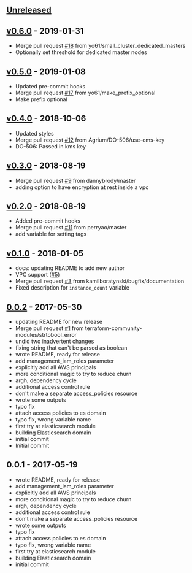 <a name="unreleased"></a>
## [Unreleased]



<a name="v0.6.0"></a>
## [v0.6.0] - 2019-01-31

- Merge pull request [#18](https://github.com/segmentio/terraform-docs/issues/18) from yo61/small_cluster_dedicated_masters
- Optionally set threshold for dedicated master nodes


<a name="v0.5.0"></a>
## [v0.5.0] - 2019-01-08

- Updated pre-commit hooks
- Merge pull request [#17](https://github.com/segmentio/terraform-docs/issues/17) from yo61/make_prefix_optional
- Make prefix optional


<a name="v0.4.0"></a>
## [v0.4.0] - 2018-10-06

- Updated styles
- Merge pull request [#12](https://github.com/segmentio/terraform-docs/issues/12) from Agrium/DO-506/use-cms-key
- DO-506: Passed in kms key


<a name="v0.3.0"></a>
## [v0.3.0] - 2018-08-19

- Merge pull request [#9](https://github.com/segmentio/terraform-docs/issues/9) from dannybrody/master
- adding option to have encryption at rest inside a vpc


<a name="v0.2.0"></a>
## [v0.2.0] - 2018-08-19

- Added pre-commit hooks
- Merge pull request [#11](https://github.com/segmentio/terraform-docs/issues/11) from perryao/master
- add variable for setting tags


<a name="v0.1.0"></a>
## [v0.1.0] - 2018-01-05

- docs: updating README to add new author
- VPC support ([#5](https://github.com/segmentio/terraform-docs/issues/5))
- Merge pull request [#3](https://github.com/segmentio/terraform-docs/issues/3) from kamilboratynski/bugfix/documentation
- Fixed description for `instance_count` variable


<a name="0.0.2"></a>
## [0.0.2] - 2017-05-30

- updating README for new release
- Merge pull request [#1](https://github.com/segmentio/terraform-docs/issues/1) from terraform-community-modules/strtobool_error
- undid two inadvertent changes
- fixing string that can't be parsed as boolean
- wrote README, ready for release
- add management_iam_roles parameter
- explicitly add all AWS principals
- more conditional magic to try to reduce churn
- argh, dependency cycle
- additional access control rule
- don't make a separate access_policies resource
- wrote some outputs
- typo fix
- attach access policies to es domain
- typo fix, wrong variable name
- first try at elasticsearch module
- building Elasticsearch domain
- initial commit
- Initial commit


<a name="0.0.1"></a>
## 0.0.1 - 2017-05-19

- wrote README, ready for release
- add management_iam_roles parameter
- explicitly add all AWS principals
- more conditional magic to try to reduce churn
- argh, dependency cycle
- additional access control rule
- don't make a separate access_policies resource
- wrote some outputs
- typo fix
- attach access policies to es domain
- typo fix, wrong variable name
- first try at elasticsearch module
- building Elasticsearch domain
- initial commit


[Unreleased]: https://github.com/segmentio/terraform-docs/compare/v0.6.0...HEAD
[v0.6.0]: https://github.com/segmentio/terraform-docs/compare/v0.5.0...v0.6.0
[v0.5.0]: https://github.com/segmentio/terraform-docs/compare/v0.4.0...v0.5.0
[v0.4.0]: https://github.com/segmentio/terraform-docs/compare/v0.3.0...v0.4.0
[v0.3.0]: https://github.com/segmentio/terraform-docs/compare/v0.2.0...v0.3.0
[v0.2.0]: https://github.com/segmentio/terraform-docs/compare/v0.1.0...v0.2.0
[v0.1.0]: https://github.com/segmentio/terraform-docs/compare/0.0.2...v0.1.0
[0.0.2]: https://github.com/segmentio/terraform-docs/compare/0.0.1...0.0.2
